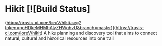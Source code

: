 # Hikit [![Build Status]
(https://travis-ci.com/loreV/hikit.svg?token=poHDkeMHMhAtyZHWqhvU&branch=master)](https://travis-ci.com/loreV/hikit)
A hike planning and discovery tool that aims to connect natural, cultural and historical resources into one trail
